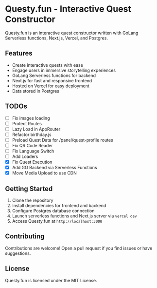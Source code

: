 # Questy.fun - Interactive Quest Constructor

Questy.fun is an interactive quest constructor written with GoLang Serverless functions, Next.js, Vercel, and Postgres.

## Features

- Create interactive quests with ease
- Engage users in immersive storytelling experiences
- GoLang Serverless functions for backend
- Next.js for fast and responsive frontend
- Hosted on Vercel for easy deployment
- Data stored in Postgres

## TODOs

- [ ] Fix images loading
- [ ] Protect Routes
- [ ] Lazy Load in AppRouter
- [ ] Refactor birthday.js
- [ ] Preload Quest Data for /panel/quest-profile routes
- [ ] Fix QR Code Reader
- [ ] Fix Language Switch
- [ ] Add Loaders
- [x] Fix Quest Execution
- [x] Add GO Backend via Serverless Functions
- [x] Move Media Upload to use CDN

## Getting Started

1. Clone the repository
2. Install dependencies for frontend and backend
3. Configure Postgres database connection
4. Launch serverless functions and Next.js server via ```vercel dev```
5. Access Questy.fun at `http://localhost:3000`

## Contributing

Contributions are welcome! Open a pull request if you find issues or have suggestions.

## License

Questy.fun is licensed under the MIT License.
